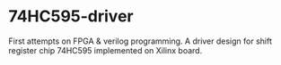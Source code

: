 # 74HC595-driver
First attempts on FPGA &amp; verilog programming. A driver design for shift register chip 74HC595 implemented on Xilinx board.
